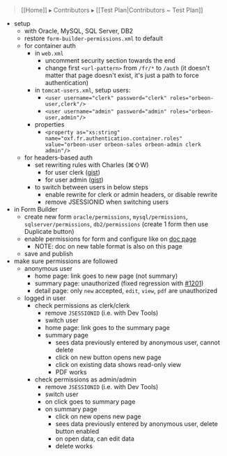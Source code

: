 > [[Home]] ▸ Contributors ▸ [[Test Plan|Contributors ~ Test Plan]]

- setup
    - with Oracle, MySQL, SQL Server, DB2
    - restore `form-builder-permissions.xml` to default
    - for container auth
        - in `web.xml`
            - uncomment security section towards the end
            - change first `<url-pattern>` from `/fr/*` to `/auth` (it doesn't matter that page doesn't exist, it's just a path to force authentication)
        - in `tomcat-users.xml`, setup users:
            - `<user username="clerk" password="clerk" roles="orbeon-user,clerk"/>`
            - `<user username="admin" password="admin" roles="orbeon-user,admin"/>`
        - properties
            - `<property
    as="xs:string"
    name="oxf.fr.authentication.container.roles"
    value="orbeon-user orbeon-sales orbeon-admin clerk admin"/>`
    - for headers-based  auth
        - set rewriting rules with Charles (⌘⇧W)
            - for user clerk ([gist][16])
            - for user admin ([gist][17])
        - to switch between users in below steps
            - enable rewrite for clerk or admin headers, or disable rewrite
            - remove JSESSIONID when switching users
- in Form Builder
    - create new form `oracle/permissions`, `mysql/permissions`, `sqlserver/permissions`, `db2/permissions` (create 1 form then use Duplicate button)
    - enable permissions for form and configure like on [doc page][18]
        - NOTE: doc on new table format is also on this page
    - save and publish
- make sure permissions are followed
    - anonymous user
        - home page: link goes to new page (not summary)
        - summary page: unauthorized (fixed regression with [#1201][19])
        - detail page: only `new` accepted, `edit`, `view`, `pdf` are unauthorized
    - logged in user
        - check permissions as clerk/clerk
            - remove `JSESSIONID` (i.e. with Dev Tools)
            - switch user
            - home page: link goes to the summary page
            - summary page
                - sees data previously entered by anonymous user, cannot delete
                - click on new button opens new page
                - click on existing data shows read-only view
                - PDF works
        - check permissions as admin/admin
            - remove `JSESSIONID` (i.e. with Dev Tools)
            - switch user
            - on click goes to summary page
            - on summary page
                - click on new opens new page
                - sees data previously entered by anonymous user, delete button enabled
                - on open data, can edit data
                - delete works

[16]: https://gist.github.com/ebruchez/10079296
[17]: https://gist.github.com/ebruchez/10079254
[18]: http://wiki.orbeon.com/forms/doc/developer-guide/form-runner/access-control#TOC-Enabling-permissions
[19]: https://github.com/orbeon/orbeon-forms/issues/1201